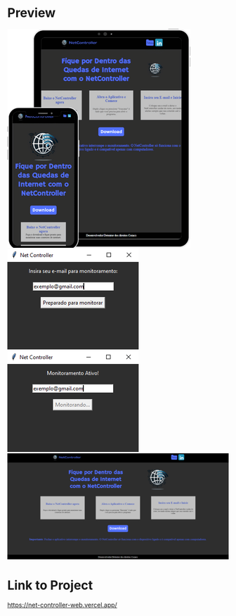 # Preview
<img src="ProjetoNetController.png"><br>
<img src="AppConfig.PNG">
<img src="AppRunning.PNG"><br>
<img src="WebScreen.PNG"><br>
# Link to Project<br>
https://net-controller-web.vercel.app/
